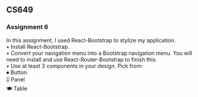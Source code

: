 <h2>CS649</h2>
<h3>Assignment 6</h3>

In this assignment, I used React-Bootstrap to stylize my application.
<br>• Install React-Bootstrap.
<br>• Convert your navigation menu into a Bootstrap navigation menu. You will need to install and use React-Router-Bootstrap to finish this. 
<br>• Use at least 3 components in your design. Pick from:<br>
   ⏺ Button<br>
   🎚 Panel<br>
   🍽 Table
